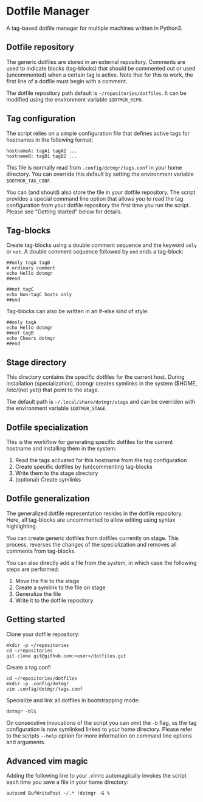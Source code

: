 # Dotfile Manager
A tag-based dotfile manager for multiple machines written in Python3.

## Dotfile repository
The generic dotfiles are stored in an external repository. Comments are used to indicate blocks
(tag-blocks) that should be commented out or used (uncommented) when a certain tag is active.
Note that for this to work, the first line of a dotfile must begin with a comment.

The dotfile repository path default is `~/repositories/dotfiles`. It can be modified using the
environment variable `$DOTMGR_REPO`.

## Tag configuration
The script relies on a simple configuration file that defines active tags for hostnames in the
following format:
```
hostnameA: tagA1 tagA2 ...
hostnameB: tagB1 tagB2 ...
```
This file is normally read from `.config/dotmgr/tags.conf` in your home directory. You can
override this default by setting the environment variable `$DOTMGR_TAG_CONF`.

You can (and should) also store the file in your dotfile repository. The script provides a special
command line option that allows you to read the tag configuration from your dotfile repository the
first time you run the script. Please see "Getting started" below for details.

## Tag-blocks
Create tag-blocks using a double comment sequence and the keyword `only` or `not`. A double comment
sequence followed by `end` ends a tag-block:
```
##only tagA tagB
# ordinary comment
echo Hello dotmgr
##end

##not tagC
echo Non-tagC hosts only
##end
```

Tag-blocks can also be written in an if-else kind of style:
```
##only tagA
echo Hello dotmgr
##not tagB
echo Cheers dotmgr
##end
```

## Stage directory
This directory contains the specific dotfiles for the current host. During installation
(specialization), dotmgr creates symlinks in the system ($HOME, /etc/(not yet)) that point to the
stage.

The default path is `~/.local/share/dotmgr/stage` and can be overriden with the environment
variable `$DOTMGR_STAGE`.

## Dotfile specialization
This is the workflow for generating specific dotfiles for the current hostname and installing them
in the system:

1. Read the tags activated for this hostname from the tag configuration
2. Create specific dotfiles by (un)commenting tag-blocks
3. Write them to the stage directory
4. (optional) Create symlinks

## Dotfile generalization
The generalized dotfile representation resides in the dotfile repository. Here, all tag-blocks are
uncommented to allow editing using syntax highlighting.

You can create generic dotfiles from dotfiles currently on stage. This process, reverses the changes
of the specialization and removes all comments from tag-blocks.

You can also directly add a file from the system, in which case the following steps are performed:

1. Move the file to the stage
2. Create a symlink to the file on stage
3. Generalize the file
4. Write it to the dotfile repository

## Getting started
Clone your dotfile repository:
```
mkdir -p ~/repositories
cd ~/repositories
git clone git@github.com:<user>/dotfiles.git
```

Create a tag.conf:
```
cd ~/repositories/dotfiles
mkdir -p .config/dotmgr
vim .config/dotmgr/tags.conf
```

Specialize and link all dotfiles in bootstrapping mode:
```
dotmgr -blS
```

On consecutive invocations of the script you can omit the `-b` flag, as the tag configuration is now
symlinked linked to your home directory. Please refer to the scripts `--help` option for more
information on command line options and arguments.

## Advanced vim magic
Adding the following line to your .vimrc automagically invokes the script each time you save a file
in your home directory:
```
autocmd BufWritePost ~/.* !dotmgr -G %
```
